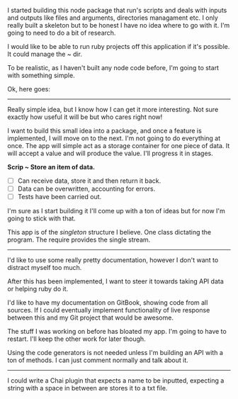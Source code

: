 I started building this node package that run's scripts and deals with inputs and outputs like files and arguments, directories managament etc. I only really built a skeleton but to be honest I have no idea where to go with it. I'm going to need to do a bit of research.

I would like to be able to run ruby projects off this application if it's possible. It could manage the ~ dir.

To be realistic, as I haven't built any node code before, I'm going to start with something simple.

Ok, here goes:

---

Really simple idea, but I know how I can get it more interesting. Not sure exactly how useful it will be but who cares right now!

I want to build this small idea into a package, and once a feature is implemented, I will move on to the next. I'm not going to do everything at once. The app will simple act as a storage container for one piece of data. It will accept a value and will produce the value. I'll progress it in stages.

**Scrip ~ Store an item of data.**

* [ ] Can receive data, store it and then return it back.
* [ ] Data can be overwritten, accounting for errors.
* [ ] Tests have been carried out.

I'm sure as I start building it I'll come up with a ton of ideas but for now I'm going to stick with that.

This app is of the _singleton_ structure I believe. One class dictating the program. The require provides the single stream.

---

I'd like to use some really pretty documentation, however I don't want to distract myself too much.

After this has been implemented, I want to steer it towards taking API data or helping ruby do it.

I'd like to have my documentation on GitBook, showing code from all sources. If I could eventually implement functionality of live response between this and my Git project that would be awesome.

The stuff I was working on before has bloated my app. I'm going to have to restart. I'll keep the other work for later though.

Using the code generators is not needed unless I'm building an API with a ton of methods. I can just comment normally and talk about it.

---

I could write a Chai plugin that expects a name to be inputted, expecting a string with a space in between are stores it to a txt file.

